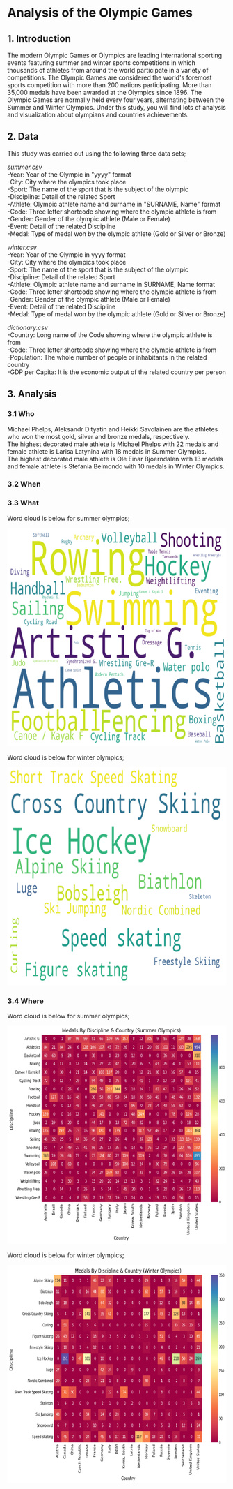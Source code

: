 # Analysis of the Olympic Games

## 1. Introduction

The modern Olympic Games or Olympics are leading international sporting events featuring summer and winter sports competitions in which thousands 
of athletes from around the world participate in a variety of competitions. The Olympic Games are considered the world's foremost sports 
competition with more than 200 nations participating. More than 35,000 medals have been awarded at the Olympics since 1896. The Olympic Games are 
normally held every four years, alternating between the Summer and Winter Olympics. Under this study, you will find lots of analysis and visualization 
about olympians and countries achievements.

## 2. Data

This study was carried out using the following three data sets;

*summer.csv*  <br/>
-Year: Year of the Olympic in "yyyy" format<br/>
-City: City ​​where the olympics took place<br/>
-Sport: The name of the sport that is the subject of the olympic<br/>
-Discipline: Detail of the related Sport<br/>
-Athlete: Olympic athlete name and surname in "SURNAME, Name" format<br/>
-Code: Three letter shortcode showing where the olympic athlete is from<br/>
-Gender: Gender of the olympic athlete (Male or Female) <br/>
-Event: Detail of the related Discipline<br/>
-Medal: Type of medal won by the olympic athlete (Gold or Silver or Bronze)<br/>

*winter.csv* <br/>
-Year: Year of the Olympic in yyyy format<br/>
-City: City ​​where the olympics took place<br/>
-Sport: The name of the sport that is the subject of the olympic<br/>
-Discipline: Detail of the related Sport<br/>
-Athlete: Olympic athlete name and surname in SURNAME, Name format<br/>
-Code: Three letter shortcode showing where the olympic athlete is from<br/>
-Gender: Gender of the olympic athlete (Male or Female) <br/>
-Event: Detail of the related Discipline<br/>
-Medal: Type of medal won by the olympic athlete (Gold or Silver or Bronze)<br/>

*dictionary.csv* <br/>
-Country: Long name of the Code showing where the olympic athlete is from<br/>
-Code: Three letter shortcode showing where the olympic athlete is from<br/>
-Population: The whole number of people or inhabitants in the related country<br/>
-GDP per Capita:  It is the economic output of the related country per person<br/>

## 3. Analysis

### 3.1 Who

Michael Phelps, Aleksandr Dityatin and Heikki Savolainen are the athletes who won the most gold, silver and bronze medals, respectively.<br/>
The highest decorated male athlete is Michael Phelps with 22 medals and female athlete is Larisa Latynina with 18 medals in Summer Olympics.<br/>
The highest decorated male athlete is Ole Einar Bjoerndalen with 13 medals and female athlete is Stefania Belmondo with 10 medals in Winter Olympics.<br/>

### 3.2 When

### 3.3 What

Word cloud is below for summer olympics;

<img src="image/what_summer.png" width="800" height="500">

Word cloud is below for winter olympics;

<img src="image/what_winter.png" width="800" height="500">

### 3.4 Where

Word cloud is below for summer olympics;

<img src="image/heatmap_summer.png" width="800" height="500">

Word cloud is below for winter olympics;

<img src="image/heatmap_winter.png" width="800" height="500">
